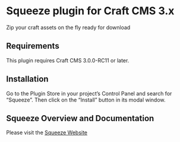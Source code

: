 # Squeeze plugin for Craft CMS 3.x

Zip your craft assets on the fly ready for download

## Requirements

This plugin requires Craft CMS 3.0.0-RC11 or later.

## Installation

Go to the Plugin Store in your project’s Control Panel and search for “Squeeze”. Then click on the “Install” button in its modal window.

## Squeeze Overview and Documentation

Please visit the [Squeeze Website](https://concierge.olivierbon.com)
